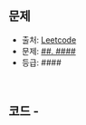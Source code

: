 ## 문제

- 출처: [Leetcode](https://leetcode.com/problemset/all/)
- 문제: [##. ####](https://leetcode.com/problems/####/)
- 등급: ####

<br>

## 코드 - ####

```####

```

[//]: # (<br>)

[//]: # (### 해설)

